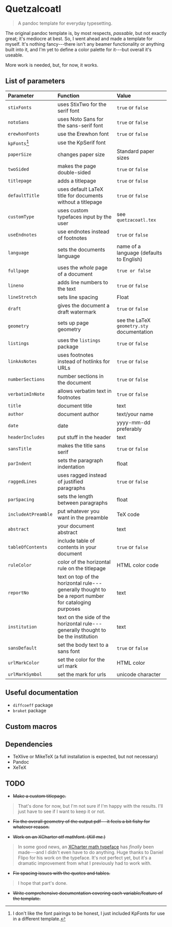 # Quetzalcoatl
> A pandoc template for everyday typesetting.

The original pandoc template is, by most respects, *passable*, but not
exactly great; it's mediocre at best. So, I went ahead and made a template
for myself. It's nothing fancy---there isn't any beamer functionality or
anything built into it, and I'm yet to define a color palette for it---but
overall it's useable.

More work is needed, but, for now, it works.


## List of parameters
| Parameter | Function | Value |
|:----------|:---------|:------|
| `stixFonts` | uses StixTwo for the serif font | `true` or `false` |
| `notoSans` | uses Noto Sans for the sans-serif font | `true` or `false` |
| `erewhonFonts` | use the Erewhon font | `true` or `false` |
| `kpFonts`[^like] | use the KpSerif font | |`true` or `false` |
| `paperSize` | changes paper size | Standard paper sizes |
| `twoSided` | makes the page double-sided | `true` or `false` |
| `titlepage` | adds a titlepage | `true` or `false` |
| `defaultTitle` | uses default LaTeX title for documents without a titlepage | `true` or `false` |
| `customType` | uses custom typefaces input by the user | see `quetzacoatl.tex` |
| `useEndnotes` | use endnotes instead of footnotes | `true` or `false` |
| `language` | sets the documents language | name of a language (defaults to English) |
| `fullpage` | uses the *whole* page of a document | `true or false` |
| `lineno` | adds line numbers to the text | `true` or `false` |
| `lineStretch` | sets line spacing | Float |
| `draft` | gives the document a draft watermark | `true` or `false` |
| `geometry` | sets up page geometry | see the LaTeX `geometry.sty` documentation |
| `listings` | uses the `listings` package | `true` or `false` |
| `linkAsNotes` | uses footnotes instead of hotlinks for URLs | `true` or `false` |
| `numberSections` | number sections in the document | `true` or `false` |
| `verbatimInNote` | allows verbatim text in footnotes | `true` or `false` |
| `title` | document title | text |
| `author` | document author | text/your name |
| `date` | date | yyyy-mm-dd preferably |
| `headerIncludes` | put stuff in the header | text |
| `sansTitle` | makes the title sans serif | `true` or `false` |
| `parIndent` | sets the paragraph indentation | float |
| `raggedLines` | uses ragged instead of justified paragraphs | `true` or `false` |
| `parSpacing` | sets the length between paragraphs | float |
| `includeAtPreamble` | put whatever you want in the preamble | TeX code |
| `abstract` | your document abstract | text |
| `tableOfContents` | include table of contents in your document | `true` or `false` |
| `ruleColor` | color of the horizontal rule on the titlepage | HTML color code |
| `reportNo` | text on top of the horizontal rule---generally thought to be a report number for cataloging purposes | text |
| `institution` | text on the side of the horizontal rule---generally thought to be the institution | text |
| `sansDefault` | set the body text to a sans font | `true` or `false` |
| `urlMarkColor` | set the color for the url mark | HTML color |
| `urlMarkSymbol` | set the mark for urls | unicode character |

[^like]: I don't like the font pairings to be honest, I just included KpFonts
for use in a different template.

## Useful documentation
+ `diffcoeff` package
+ `braket` package


## Custom macros



## Dependencies
* TeXlive or MikeTeX (a full installation is expected, but not necessary)
* Pandoc
* XeTeX





## TODO
* ~~Make a custom titlepage.~~

> That's done for now, but I'm not sure if I'm happy with the results.
> I'll just have to see if I want to keep it or not.

* ~~Fix the overall geometry of the output pdf---it feels a bit fishy for
whatever reason.~~

* ~~Work on an XCharter otf mathfont. (*Kill me.*)~~

> In some good news, an [XCharter math typeface][xcMath] has *finally*
> been made---and I didn't even have to do anything. Huge thanks to
> Daniel Flipo for his work on the typeface. It's not perfect yet, but
> it's a dramatic improvement from what I previously had to work with.

[xcMath]: https://ctan.org/tex-archive/fonts/xcharter-math

* ~~Fix spacing issues with the quotes and tables.~~

> I hope that part's done.

* ~~Write comprehensive documentation covering each variable/feature of the
template.~~

